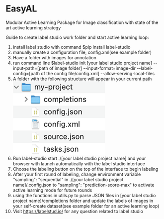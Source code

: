 # EasyAL
Modular Active Learning Package for Image classification with state of the art active learning strategy



Guide to create label studio work folder and start active learning loop:

1. install label studio with command $pip install label-studio
2. manually create a configuration file, config.xml(see example folder)
3. Have a folder with images for annotation
4. run command line  $label-studio init [your label studio project name] --input-path=[path of image folder] --input-format=image-dir --label-config=[path of the config file/config.xml] --allow-serving-local-files
5. A folder with the following structure will appear in your current path ![img](./example/label_studio_work_folder.png)
6. Run label-studio start ./[your label studio project name] and your browser with launch automatically with the label studio interface
7. Choose the labeling button on the top of the interface to begin labeling
8. After your first round of labeling, change environment variable  "sampling": "sequential" in ./[your label studio project name]/.config.json to "sampling": "prediction-score-max" to activate active learning mode for future rounds
9. using the functions in utils.py to parse JSON files in [your label studio project name]/completions folder and update the labels of images in your self-create dataset(see example folder for an active learning loop)
10. Visit https://labelstud.io/ for any question related to label studio

